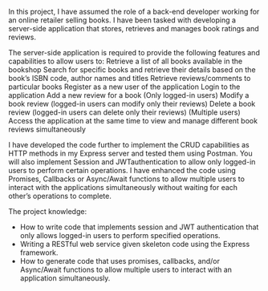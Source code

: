 In this project, I have assumed the role of a back-end developer working for an online retailer selling books. I have been tasked with developing a server-side application that stores, retrieves and manages book ratings and reviews.

The server-side application is required to provide the following features and capabilities to allow users to:
Retrieve a list of all books available in the bookshop
Search for specific books and retrieve their details based on the book’s ISBN code, author names and titles
Retrieve reviews/comments to particular books
Register as a new user of the application
Login to the application
Add a new review for a book (Only logged-in users)
Modify a book review (logged-in users can modify only their reviews)
Delete a book review (logged-in users can delete only their reviews)
(Multiple users) Access the application at the same time to view and manage different book reviews simultaneously

 

I have developed the code further to implement the CRUD capabilities as HTTP methods in my Express server and tested them using Postman. You will also implement Session and JWTauthentication to allow only logged-in users to perform certain operations.
I have enhanced the code using Promises, Callbacks or Async/Await functions to allow multiple users to interact with the applications simultaneously without waiting for each other’s operations to complete.


The project knowledge:
* How to write code that implements session and JWT authentication that only allows logged-in users to perform specified operations.
* Writing a RESTful web service given skeleton code using the Express framework.
* How to generate code that uses promises, callbacks, and/or Async/Await functions to allow multiple users to interact with an application simultaneously.
